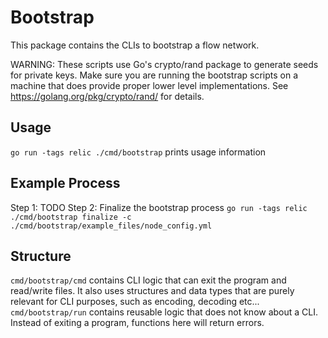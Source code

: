 # Bootstrap

This package contains the CLIs to bootstrap a flow network.

WARNING: These scripts use Go's crypto/rand package to generate seeds for private keys. Make sure you are running the bootstrap scripts on a machine that does provide proper lower level implementations. See https://golang.org/pkg/crypto/rand/ for details.

## Usage

`go run -tags relic ./cmd/bootstrap` prints usage information

## Example Process

Step 1: TODO
Step 2: Finalize the bootstrap process `go run -tags relic ./cmd/bootstrap finalize -c ./cmd/bootstrap/example_files/node_config.yml`

## Structure

`cmd/bootstrap/cmd` contains CLI logic that can exit the program and read/write files. It also uses structures and data types that are purely relevant for CLI purposes, such as encoding, decoding etc...
`cmd/bootstrap/run` contains reusable logic that does not know about a CLI. Instead of exiting a program, functions here will return errors.
